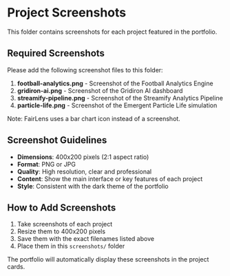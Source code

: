 # Project Screenshots

This folder contains screenshots for each project featured in the portfolio.

## Required Screenshots

Please add the following screenshot files to this folder:

1. **football-analytics.png** - Screenshot of the Football Analytics Engine
2. **gridiron-ai.png** - Screenshot of the Gridiron AI dashboard
3. **streamify-pipeline.png** - Screenshot of the Streamify Analytics Pipeline
4. **particle-life.png** - Screenshot of the Emergent Particle Life simulation

Note: FairLens uses a bar chart icon instead of a screenshot.

## Screenshot Guidelines

- **Dimensions**: 400x200 pixels (2:1 aspect ratio)
- **Format**: PNG or JPG
- **Quality**: High resolution, clear and professional
- **Content**: Show the main interface or key features of each project
- **Style**: Consistent with the dark theme of the portfolio

## How to Add Screenshots

1. Take screenshots of each project
2. Resize them to 400x200 pixels
3. Save them with the exact filenames listed above
4. Place them in this `screenshots/` folder

The portfolio will automatically display these screenshots in the project cards.
